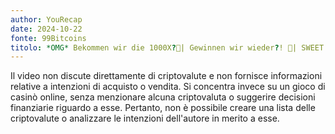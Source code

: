 ```yaml
---
author: YouRecap
date: 2024-10-22
fonte: 99Bitcoins
titolo: *OMG* Bekommen wir die 1000X?🚀| Gewinnen wir wieder?! 🎰| SWEET BONANZA |
---
```


Il video non discute direttamente di criptovalute e non fornisce informazioni relative a intenzioni di acquisto o vendita. Si concentra invece su un gioco di casinò online, senza menzionare alcuna criptovaluta o suggerire decisioni finanziarie riguardo a esse. Pertanto, non è possibile creare una lista delle criptovalute o analizzare le intenzioni dell'autore in merito a esse.
